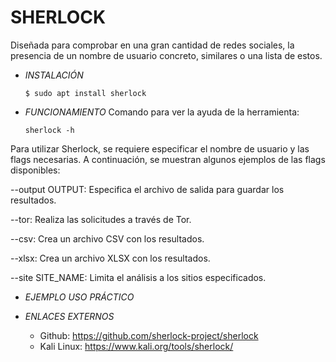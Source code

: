 # **SHERLOCK**

Diseñada para comprobar en una gran cantidad de redes sociales, la presencia de un nombre de usuario concreto, similares o una lista de estos.

- *INSTALACIÓN*

      $ sudo apt install sherlock

- *FUNCIONAMIENTO*
Comando para ver la ayuda de la herramienta:

      sherlock -h

Para utilizar Sherlock, se requiere especificar el nombre de usuario y las flags necesarias. A continuación, se muestran algunos ejemplos de las flags disponibles:

--output OUTPUT: Especifica el archivo de salida para guardar los resultados.

--tor: Realiza las solicitudes a través de Tor.

--csv: Crea un archivo CSV con los resultados.

--xlsx: Crea un archivo XLSX con los resultados.

--site SITE_NAME: Limita el análisis a los sitios especificados.

- *EJEMPLO USO PRÁCTICO*



- *ENLACES EXTERNOS*

  - Github: https://github.com/sherlock-project/sherlock
  - Kali Linux: https://www.kali.org/tools/sherlock/
